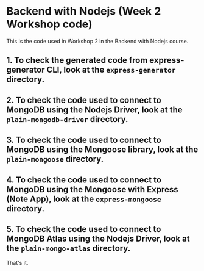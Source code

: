 # Backend with Nodejs (Week 2 Workshop code)

This is the code used in Workshop 2 in the Backend with Nodejs course.

## 1. To check the generated code from express-generator CLI, look at the `express-generator` directory.

## 2. To check the code used to connect to MongoDB using the Nodejs Driver, look at the `plain-mongodb-driver` directory.

## 3. To check the code used to connect to MongoDB using the Mongoose library, look at the `plain-mongoose` directory.

## 4. To check the code used to connect to MongoDB using the Mongoose with Express (Note App), look at the `express-mongoose` directory.

## 5. To check the code used to connect to MongoDB Atlas using the Nodejs Driver, look at the `plain-mongo-atlas` directory.


That's it.
